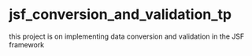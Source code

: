 # jsf_conversion_and_validation_tp
this project is on implementing data conversion and validation in the JSF framework
